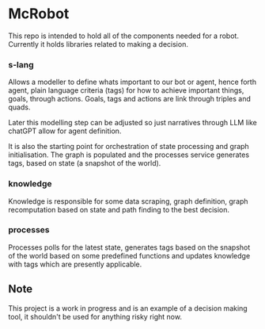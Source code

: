 # McRobot
This repo is intended to hold all of the components needed for a robot. Currently it holds libraries related to making a decision.

### s-lang
Allows a modeller to define whats important to our bot or agent, hence forth agent, plain language criteria (tags) for how to achieve important things, goals, through actions. Goals, tags and actions are link through triples and quads.

Later this modelling step can be adjusted so just narratives through LLM like chatGPT allow for agent definition.

It is also the starting point for orchestration of state processing and graph initialisation. The graph is populated and the processes service generates tags, based on state (a snapshot of the world).

### knowledge
Knowledge is responsible for some data scraping, graph definition, graph recomputation based on state and path finding to the best decision.

### processes
Processes polls for the latest state, generates tags based on the snapshot of the world based on some predefined functions and updates knowledge with tags which are presently applicable.

## Note
This project is a work in progress and is an example of a decision making tool, it shouldn't be used for anything risky right now.